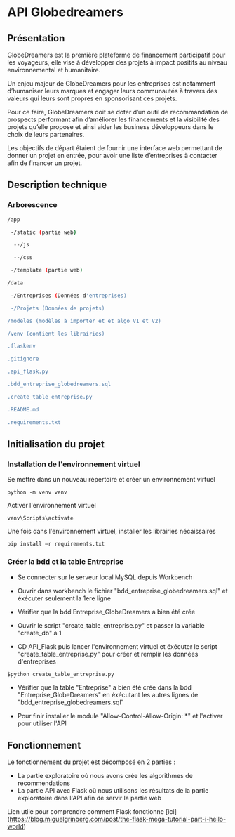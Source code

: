 # API Globedreamers

## Présentation 

GlobeDreamers est la première plateforme de financement participatif pour les voyageurs, elle vise à développer des projets à impact positifs au niveau environnemental et humanitaire.

Un enjeu majeur de GlobeDreamers pour les entreprises est notamment d’humaniser leurs marques et engager leurs communautés à travers des valeurs qui leurs sont propres en sponsorisant ces projets.

Pour ce faire, GlobeDreamers doit se doter d’un outil de recommandation de prospects performant afin d’améliorer les financements et la visibilité des projets qu’elle propose et ainsi aider les business développeurs dans le choix de leurs partenaires.

Les objectifs de départ étaient de fournir une interface web permettant de donner un projet en entrée, pour avoir une liste d’entreprises à contacter afin de financer un projet.

## Description technique 

### Arborescence

```bash
/app 

 -/static (partie web)

  --/js

  --/css

 -/template (partie web)

/data

 -/Entreprises (Données d'entreprises)

 -/Projets (Données de projets)

/modeles (modèles à importer et et algo V1 et V2)

/venv (contient les librairies)

.flaskenv

.gitignore

.api_flask.py

.bdd_entreprise_globedreamers.sql

.create_table_entreprise.py

.README.md

.requirements.txt 
```

## Initialisation du projet

### Installation de l'environnement virtuel

Se mettre dans un nouveau répertoire et créer un environnement virtuel 

```
python -m venv venv
```

Activer l'environnement virtuel

```
venv\Scripts\activate
```

Une fois dans l'environnement virtuel, installer les librairies nécaissaires

```
pip install –r requirements.txt
```

### Créer la bdd et la table Entreprise

- Se connecter sur le serveur local MySQL depuis Workbench

- Ouvrir dans workbench le fichier "bdd_entreprise_globedreamers.sql" et éxécuter seulement la 1ere ligne

- Vérifier que la bdd Entreprise_GlobeDreamers a bien été crée

- Ouvrir le script "create_table_entreprise.py" et passer la variable "create_db" à 1 

- CD API_Flask puis lancer l'environnement virtuel et éxécuter le script "create_table_entreprise.py" pour créer et remplir les données d'entreprises

```
$python create_table_entreprise.py
```

- Vérifier que la table "Entreprise" a bien été crée dans la bdd "Entreprise_GlobeDreamers" en éxécutant les autres lignes de "bdd_entreprise_globedreamers.sql"

- Pour finir installer le module "Allow-Control-Allow-Origin: *" et l'activer pour utiliser l'API

## Fonctionnement 

Le fonctionnement du projet est décomposé en 2 parties : 
  - La partie exploratoire où nous avons crée les algorithmes de recommendations
  - La partie API avec Flask où nous utilisons les résultats de la partie exploratoire dans l'API afin de servir la partie web

Lien utile pour comprendre comment Flask fonctionne [ici] (https://blog.miguelgrinberg.com/post/the-flask-mega-tutorial-part-i-hello-world)
